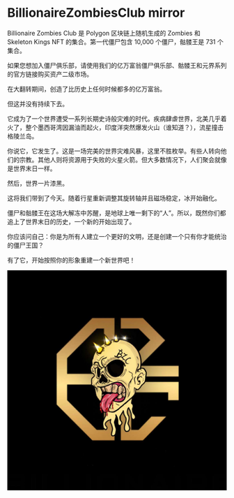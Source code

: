 # BillionaireZombiesClub mirror

Billionaire Zombies Club 是 Polygon 区块链上随机生成的 Zombies 和 Skeleton Kings NFT 的集合。第一代僵尸包含 10,000 个僵尸，骷髅王是 731 个集合。

如果您想加入僵尸俱乐部，请使用我们的亿万富翁僵尸俱乐部、骷髅王和元界系列的官方链接购买资产二级市场。

在大翻转期间，创造了比历史上任何时候都多的亿万富翁。

但这并没有持续下去。

它成为了一个世界遭受一系列长期史诗般灾难的时代。疾病肆虐世界，北美几乎着火了，整个墨西哥湾因漏油而起火，印度洋突然爆发火山（谁知道？），流星撞击格陵兰岛。

你说它，它发生了。这是一场完美的世界灾难风暴，这里不胜枚举。有些人转向他们的宗教。其他人则将资源用于失败的火星火箭。但大多数情况下，人们聚会就像是世界末日一样。

然后，世界一片漆黑。

这将我们带到了今天。随着行星重新调整其旋转轴并且磁场稳定，冰开始融化。

僵尸和骷髅王在这场大解冻中苏醒，是地球上唯一剩下的“人”。所以，既然你们都追上了世界末日的历史，一个新的开始出现了。

你应该问自己：你是为所有人建立一个更好的文明，还是创建一个只有你才能统治的僵尸王国？

有了它，开始按照你的形象重建一个新世界吧！

![nft](unnamed.jpg)
